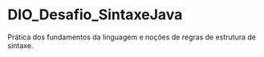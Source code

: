 # DIO_Desafio_SintaxeJava
Prática dos fundamentos da linguagem e noções de regras de estrutura de sintaxe.
